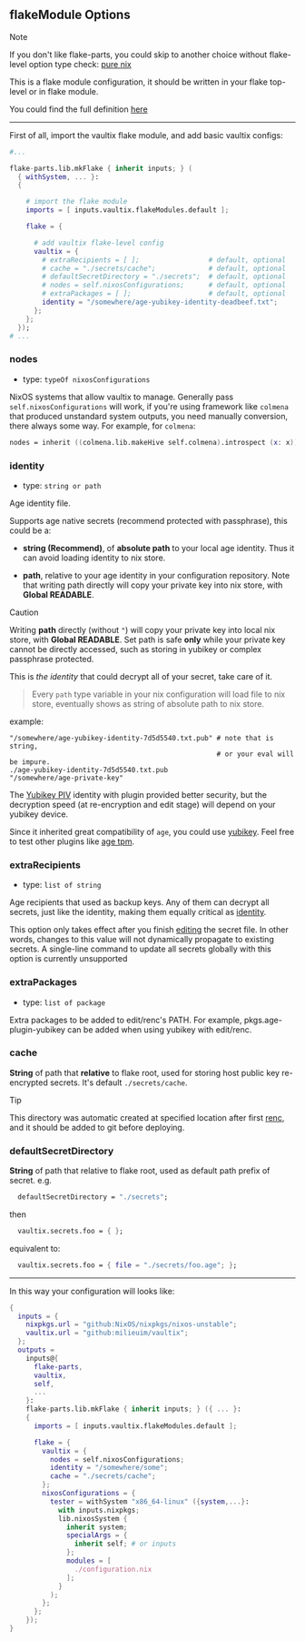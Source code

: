 ## flakeModule Options

> [!NOTE]
> If you don't like flake-parts, you could skip to another choice without flake-level option type check: [pure nix](./pure-nix-config.md)


This is a flake module configuration, it should be written in your flake top-level or in flake module.

You could find the full definition [here](https://github.com/milieuim/vaultix/blob/main/flake-module.nix)

---

First of all, import the vaultix flake module, and add basic vaultix configs:

```nix
#...

flake-parts.lib.mkFlake { inherit inputs; } (
  { withSystem, ... }:
  {

    # import the flake module
    imports = [ inputs.vaultix.flakeModules.default ];

    flake = {

      # add vaultix flake-level config
      vaultix = {
        # extraRecipients = [ ];                 # default, optional
        # cache = "./secrets/cache";             # default, optional
        # defaultSecretDirectory = "./secrets";  # default, optional
        # nodes = self.nixosConfigurations;      # default, optional
        # extraPackages = [ ];                   # default, optional
        identity = "/somewhere/age-yubikey-identity-deadbeef.txt";
      };
    };
  });
# ...
```

### nodes

+ type: `typeOf nixosConfigurations`

NixOS systems that allow vaultix to manage. Generally pass `self.nixosConfigurations` will work, if you're using framework like `colmena` that produced unstandard system outputs, you need manually conversion, there always some way. For example, for `colmena`:

```nix
nodes = inherit ((colmena.lib.makeHive self.colmena).introspect (x: x)) nodes;
```


### identity

+ type: `string or path`

Age identity file.

Supports age native secrets (recommend protected with passphrase), this could be a:

+ **string (Recommend)**, of **absolute path** to your local age identity. Thus it can avoid loading identity to nix store.

+ **path**, relative to your age identity in your configuration repository. Note that writing path directly will copy your private key into nix store, with **Global READABLE**.

> [!CAUTION]  
> Writing **path** directly (without `"`) will copy your private key into local nix store, with **Global READABLE**. Set path is safe **only** while your private key cannot be directly accessed, such as storing in yubikey or complex passphrase protected.


This is *the identity* that could decrypt all of your secret, take care of it.

> Every `path` type variable in your nix configuration will load file to nix store, eventually shows as string of absolute path to nix store.

example:

```
"/somewhere/age-yubikey-identity-7d5d5540.txt.pub" # note that is string,
                                                   # or your eval will be impure.
./age-yubikey-identity-7d5d5540.txt.pub
"/somewhere/age-private-key"
```

The [Yubikey PIV](https://developers.yubico.com/yubico-piv-tool/YubiKey_PIV_introduction.html) identity with plugin provided better security, but the decryption speed (at re-encryption and edit stage) will depend on your yubikey device.

Since it inherited great compatibility of `age`, you could use [yubikey](https://github.com/str4d/age-plugin-yubikey). Feel free to test other plugins like [age tpm](https://github.com/Foxboron/age-plugin-tpm). 



### extraRecipients

+ type: `list of string`

Age recipients that used as backup keys. Any of them can decrypt all secrets, just like the identity, making them equally critical as [identity](#identity).

This option only takes effect after you finish [editing](/vaultix/nix-apps.html#edit) the secret file.
In other words, changes to this value will not dynamically propagate to existing secrets.
A single-line command to update all secrets globally with this option is currently unsupported

### extraPackages

+ type: `list of package`

Extra packages to be added to edit/renc's PATH. For example, pkgs.age-plugin-yubikey can be added when using yubikey with edit/renc.

### cache

**String** of path that **relative** to flake root, used for storing host public key
re-encrypted secrets. It's default `./secrets/cache`.

> [!TIP]  
> This directory was automatic created at specified location after first [renc](/vaultix/nix-apps.html#renc), and it should be added to git before deploying.

### defaultSecretDirectory

**String** of path that relative to flake root, used as default path prefix of secret. e.g.

```nix
  defaultSecretDirectory = "./secrets";
```

then

```nix
  vaultix.secrets.foo = { };
```

equivalent to:

```nix
  vaultix.secrets.foo = { file = "./secrets/foo.age"; };
```

---

In this way your configuration will looks like:

```nix
{
  inputs = {
    nixpkgs.url = "github:NixOS/nixpkgs/nixos-unstable";
    vaultix.url = "github:milieuim/vaultix";
  };
  outputs =
    inputs@{
      flake-parts,
      vaultix,
      self,
      ...
    }:
    flake-parts.lib.mkFlake { inherit inputs; } ({ ... }:
    {
      imports = [ inputs.vaultix.flakeModules.default ];

      flake = {
        vaultix = {
          nodes = self.nixosConfigurations;
          identity = "/somewhere/some";
          cache = "./secrets/cache";
        };
        nixosConfigurations = {
          tester = withSystem "x86_64-linux" ({system,...}:
            with inputs.nixpkgs;
            lib.nixosSystem {
              inherit system;
              specialArgs = {
                inherit self; # or inputs
              };
              modules = [
                ./configuration.nix
              ];
            }
          );
        };
      };
    });
}
```
